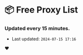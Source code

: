 # :package: Free Proxy List
### Updated every 15 minutes.

- Last updated: `2024-07-15 17:16`

:heart:
